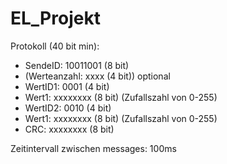 # EL_Projekt

Protokoll (40 bit min): 

- SendeID: 10011001 (8 bit)
- (Werteanzahl: xxxx (4 bit)) optional
- WertID1: 0001 (4 bit)
- Wert1: xxxxxxxx (8 bit) (Zufallszahl von 0-255)
- WertID2: 0010 (4 bit)
- Wert1: xxxxxxxx (8 bit) (Zufallszahl von 0-255)
- CRC: xxxxxxxx (8 bit)

Zeitintervall zwischen messages: 100ms
